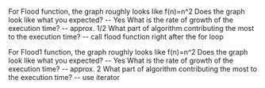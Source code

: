 For Flood function, the graph roughly looks like f(n)=n^2
Does the graph look like what you expected?
-- Yes
What is the rate of growth of the execution time?
-- approx. 1/2
What part of algorithm contributing the most to the execution time?
-- call flood function right after the for loop

For Flood1 function, the graph roughly looks like f(n)=n^2
Does the graph look like what you expected?
-- Yes
What is the rate of growth of the execution time?
-- approx. 2
What part of algorithm contributing the most to the execution time?
-- use iterator

